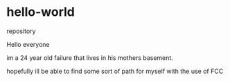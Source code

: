 # hello-world
repository 

Hello everyone

im a 24 year old failure that lives in his mothers basement. 

hopefully ill be able to find some sort of path for myself with the use of FCC
